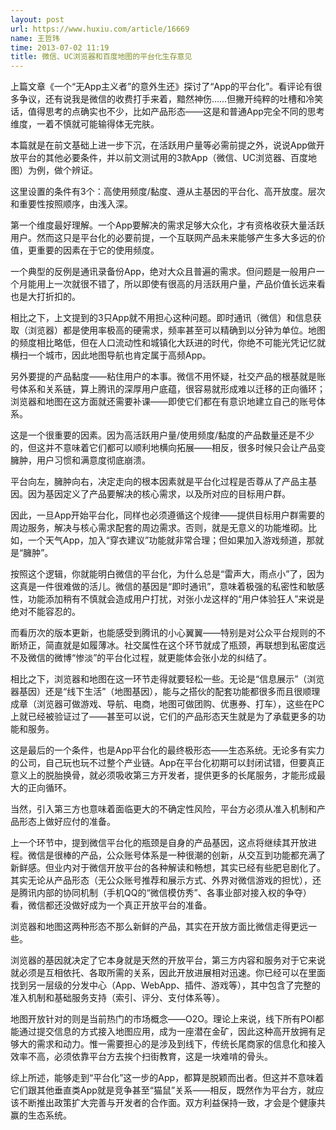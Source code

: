 ```yaml
---
layout: post
url: https://www.huxiu.com/article/16669
name: 王哲玮
time: 2013-07-02 11:19
title: 微信、UC浏览器和百度地图的平台化生存意见
---
```

上篇文章《一个“无App主义者”的意外生还》探讨了“App的平台化”。看评论有很多争议，还有说我是微信的收费打手来着，黯然神伤……但撇开纯粹的吐槽和冷笑话，值得思考的点确实也不少，比如产品形态——这是和普通App完全不同的思考维度，一着不慎就可能输得体无完肤。

本篇就是在前文基础上进一步下沉，在活跃用户量等必需前提之外，说说App做开放平台的其他必要条件，并以前文测试用的3款App（微信、UC浏览器、百度地图）为例，做个辨证。

这里设置的条件有3个：高使用频度/黏度、遵从主基因的平台化、高开放度。层次和重要性按照顺序，由浅入深。

第一个维度最好理解。一个App要解决的需求足够大众化，才有资格收获大量活跃用户。然而这只是平台化的必要前提，一个互联网产品未来能够产生多大多远的价值，更重要的因素在于它的使用频度。

一个典型的反例是通讯录备份App，绝对大众且普遍的需求。但问题是一般用户一个月能用上一次就很不错了，所以即使有很高的月活跃用户量，产品价值长远来看也是大打折扣的。

相比之下，上文提到的3只App就不用担心这种问题。即时通讯（微信）和信息获取（浏览器）都是使用率极高的硬需求，频率甚至可以精确到以分钟为单位。地图的频度相比略低，但在人口流动性和城镇化大跃进的时代，你绝不可能光凭记忆就横扫一个城市，因此地图导航也肯定属于高频App。

另外要提的产品黏度——粘住用户的本事。微信不用怀疑，社交产品的根基就是账号体系和关系链，算上腾讯的深厚用户底蕴，很容易就形成难以迁移的正向循环；浏览器和地图在这方面就还需要补课——即使它们都在有意识地建立自己的账号体系。

这是一个很重要的因素。因为高活跃用户量/使用频度/黏度的产品数量还是不少的，但这并不意味着它们都可以顺利地横向拓展——相反，很多时候只会让产品变臃肿，用户习惯和满意度彻底崩溃。

平台向左，臃肿向右，决定走向的根本因素就是平台化过程是否尊从了产品主基因。因为基因定义了产品要解决的核心需求，以及所对应的目标用户群。

因此，一旦App开始平台化，同样也必须遵循这个规律——提供目标用户群需要的周边服务，解决与核心需求配套的周边需求。否则，就是无意义的功能堆砌。比如，一个天气App，加入“穿衣建议”功能就非常合理；但如果加入游戏频道，那就是“臃肿”。

按照这个逻辑，你就能明白微信的平台化，为什么总是“雷声大，雨点小”了，因为这真是一件很难做的活儿。微信的基因是“即时通讯”，意味着极强的私密性和敏感性，功能添加稍有不慎就会造成用户打扰，对张小龙这样的“用户体验狂人”来说是绝对不能容忍的。

而看历次的版本更新，也能感受到腾讯的小心翼翼——特别是对公众平台规则的不断矫正，简直就是如履薄冰。社交属性在这个环节就成了瓶颈，再联想到私密度远不及微信的微博“惨淡”的平台化过程，就更能体会张小龙的纠结了。

相比之下，浏览器和地图在这一环节走得就要轻松一些。无论是“信息展示”（浏览器基因）还是“线下生活”（地图基因），能与之搭伙的配套功能都很多而且很顺理成章（浏览器可做游戏、导航、电商，地图可做团购、优惠券、打车），这些在PC上就已经被验证过了——甚至可以说，它们的产品形态天生就是为了承载更多的功能和服务。

这是最后的一个条件，也是App平台化的最终极形态——生态系统。无论多有实力的公司，自己玩也玩不过整个产业链。App在平台化初期可以封闭试错，但要真正意义上的脱胎换骨，就必须吸收第三方开发者，提供更多的长尾服务，才能形成最大的正向循环。

当然，引入第三方也意味着面临更大的不确定性风险，平台方必须从准入机制和产品形态上做好应付的准备。

上一个环节中，提到微信平台化的瓶颈是自身的产品基因，这点将继续其开放进程。微信是很棒的产品，公众账号体系是一种很潮的创新，从交互到功能都充满了新鲜感。但业内对于微信开放平台的各种解读和畅想，其实已经有些肥皂剧化了。其实无论从产品形态（无公众账号推荐和展示方式、外界对微信游戏的担忧），还是腾讯内部的协同机制（手机QQ的“微信模仿秀”、各事业部对接入权的争夺）看，微信都还没做好成为一个真正开放平台的准备。

浏览器和地图这两种形态不那么新鲜的产品，其实在开放方面比微信走得更远一些。

浏览器的基因就决定了它本身就是天然的开放平台，第三方内容和服务对于它来说就必须是互相依托、各取所需的关系，因此开放进展相对迅速。你已经可以在里面找到另一层级的分发中心（App、WebApp、插件、游戏等），其中包含了完整的准入机制和基础服务支持（索引、评分、支付体系等）。

地图开放针对的则是当前热门的市场概念——O2O。理论上来说，线下所有POI都能通过提交信息的方式接入地图应用，成为一座潜在金矿，因此这种高开放拥有足够大的需求和动力。惟一需要担心的是涉及到线下，传统长尾商家的信息化和接入效率不高，必须依靠平台方去挨个扫街教育，这是一块难啃的骨头。

综上所述，能够走到“平台化”这一步的App，都算是脱颖而出者。但这并不意味着它们跟其他垂直类App就是竞争甚至“猫鼠”关系——相反，既然作为平台方，就应该不断推出政策扩大完善与开发者的合作面。双方利益保持一致，才会是个健康共赢的生态系统。

